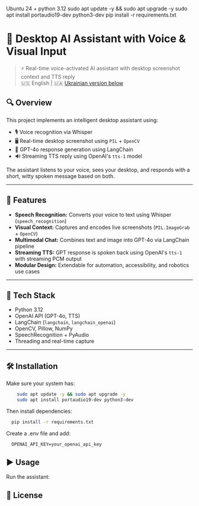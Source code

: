 Ubuntu 24 + python 3.12
sudo apt update -y && sudo apt upgrade -y
sudo apt install portaudio19-dev python3-dev
pip install -r requirements.txt

# 🧠 Desktop AI Assistant with Voice & Visual Input

> ⚡ Real-time voice-activated AI assistant with desktop screenshot context and TTS reply  
> 🇺🇸 English | 🇺🇦 [Ukrainian version below](#українська-версія)

## 🔍 Overview

This project implements an intelligent desktop assistant using:
- 🎙️ Voice recognition via Whisper
- 🖥️ Real-time desktop screenshot using `PIL` + `OpenCV`
- 🧠 GPT-4o response generation using LangChain
- 🔊 Streaming TTS reply using OpenAI's `tts-1` model

The assistant listens to your voice, sees your desktop, and responds with a short, witty spoken message based on both.

---

## 🚀 Features

- **Speech Recognition:** Converts your voice to text using Whisper (`speech_recognition`)
- **Visual Context:** Captures and encodes live screenshots (`PIL.ImageGrab` + `OpenCV`)
- **Multimodal Chat:** Combines text and image into GPT-4o via LangChain pipeline
- **Streaming TTS:** GPT response is spoken back using OpenAI's `tts-1` with streaming PCM output
- **Modular Design:** Extendable for automation, accessibility, and robotics use cases

---

## 🧩 Tech Stack

- Python 3.12
- OpenAI API (GPT-4o, TTS)
- LangChain (`langchain`, `langchain_openai`)
- OpenCV, Pillow, NumPy
- SpeechRecognition + PyAudio
- Threading and real-time capture

---

## 🛠 Installation

Make sure your system has:

```bash
    sudo apt update -y && sudo apt upgrade -y
    sudo apt install portaudio19-dev python3-dev
```

Then install dependencies:

```bash
  pip install -r requirements.txt
```

Create a .env file and add:

``` dotenv
  OPENAI_API_KEY=your_openai_api_key
```

## ▶️ Usage

Run the assistant:

## 📄 License
